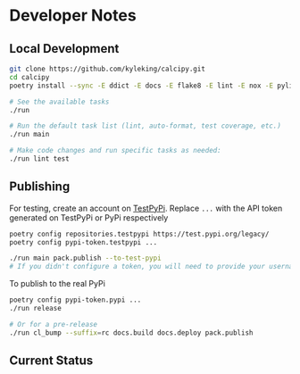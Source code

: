 # Developer Notes

## Local Development

```sh
git clone https://github.com/kyleking/calcipy.git
cd calcipy
poetry install --sync -E ddict -E docs -E flake8 -E lint -E nox -E pylint -E stale -E tags -E test -E types

# See the available tasks
./run

# Run the default task list (lint, auto-format, test coverage, etc.)
./run main

# Make code changes and run specific tasks as needed:
./run lint test
```

## Publishing

For testing, create an account on [TestPyPi](https://test.pypi.org/legacy/). Replace `...` with the API token generated on TestPyPi or PyPi respectively

```sh
poetry config repositories.testpypi https://test.pypi.org/legacy/
poetry config pypi-token.testpypi ...

./run main pack.publish --to-test-pypi
# If you didn't configure a token, you will need to provide your username and password to publish
```

To publish to the real PyPi

```sh
poetry config pypi-token.pypi ...
./run release

# Or for a pre-release
./run cl_bump --suffix=rc docs.build docs.deploy pack.publish
```

## Current Status

<!-- {cts} COVERAGE -->

<!-- {cte} -->
